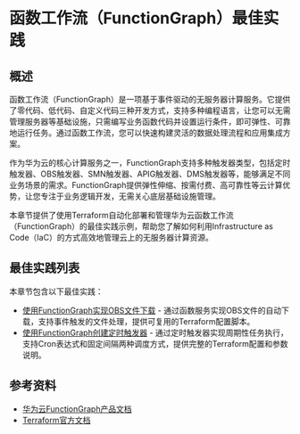 # 函数工作流（FunctionGraph）最佳实践

## 概述

函数工作流（FunctionGraph）是一项基于事件驱动的无服务器计算服务。它提供了零代码、低代码、自定义代码三种开发方式，支持多种编程语言，让您可以无需管理服务器等基础设施，只需编写业务函数代码并设置运行条件，即可弹性、可靠地运行任务。通过函数工作流，您可以快速构建灵活的数据处理流程和应用集成方案。

作为华为云的核心计算服务之一，FunctionGraph支持多种触发器类型，包括定时触发器、OBS触发器、SMN触发器、APIG触发器、DMS触发器等，能够满足不同业务场景的需求。FunctionGraph提供弹性伸缩、按需付费、高可靠性等云计算优势，让您专注于业务逻辑开发，无需关心底层基础设施管理。

本章节提供了使用Terraform自动化部署和管理华为云函数工作流（FunctionGraph）的最佳实践示例，帮助您了解如何利用Infrastructure as Code（IaC）的方式高效地管理云上的无服务器计算资源。

## 最佳实践列表

本章节包含以下最佳实践：

* [使用FunctionGraph实现OBS文件下载](./obs_download.md) - 通过函数服务实现OBS文件的自动下载，支持事件触发的文件处理，提供可复用的Terraform配置脚本。
* [使用FunctionGraph创建定时触发器](./timer_trigger.md) - 通过定时触发器实现周期性任务执行，支持Cron表达式和固定间隔两种调度方式，提供完整的Terraform配置和参数说明。

## 参考资料

- [华为云FunctionGraph产品文档](https://support.huaweicloud.com/functiongraph/index.html)
- [Terraform官方文档](https://www.terraform.io/docs/index.html)
